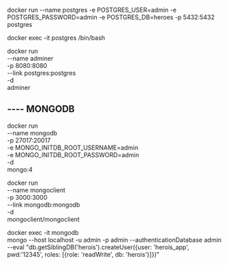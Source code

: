 docker run --name postgres -e POSTGRES_USER=admin -e POSTGRES_PASSWORD=admin -e POSTGRES_DB=heroes -p 5432:5432 postgres

docker exec -it postgres /bin/bash

docker run \
--name adminer \
-p 8080:8080 \
--link postgres:postgres \
-d \
adminer

## ---- MONGODB

docker run \
--name mongodb \
-p 27017:20017 \
-e MONGO_INITDB_ROOT_USERNAME=admin \
-e MONGO_INITDB_ROOT_PASSWORD=admin \
-d \
mongo:4

docker run \
--name mongoclient \
-p 3000:3000 \
--link mongodb:mongodb \
-d \
mongoclient/mongoclient

docker exec -it mongodb \
mongo --host localhost -u admin -p admin --authenticationDatabase admin \
--eval "db.getSiblingDB('herois').createUser({user: 'herois_app', pwd:'12345', roles: [{role: 'readWrite', db: 'herois'}]})"
